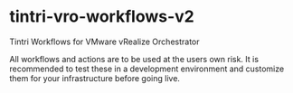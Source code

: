# tintri-vro-workflows-v2
Tintri Workflows for VMware vRealize Orchestrator

All workflows and actions are to be used at the users own risk. It is recommended to test these in a development environment and customize them for your infrastructure before going live. 
